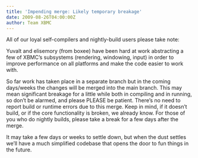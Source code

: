 ```yaml
---
title: 'Impending merge: Likely temporary breakage'
date: 2009-08-26T04:00:00Z
author: Team XBMC
---
```

All of our loyal self-compilers and nightly-build users please take note:

 Yuvalt and elisemory (from boxee) have been hard at work abstracting a few of XBMC’s subsystems (rendering, windowing, input) in order to improve performance on all platforms and make the code easier to work with.

 So far work has taken place in a separate branch but in the coming days/weeks the changes will be merged into the main branch. This may mean significant breakage for a little while both in compiling and in running, so don’t be alarmed, and please PLEASE be patient. There’s no need to report build or runtime errors due to this merge. Keep in mind, if it doesn’t build, or if the core functionality is broken, we already know. For those of you who do nightly builds, please take a break for a few days after the merge.

 It may take a few days or weeks to settle down, but when the dust settles we’ll have a much simplified codebase that opens the door to fun things in the future.

 